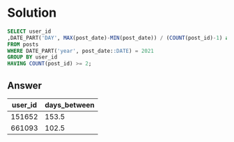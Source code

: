 # Solution
```sql
SELECT user_id 
,DATE_PART('DAY', MAX(post_date)-MIN(post_date)) / (COUNT(post_id)-1) as days_between
FROM posts
WHERE DATE_PART('year', post_date::DATE) = 2021
GROUP BY user_id
HAVING COUNT(post_id) >= 2;
```
## Answer
|user_id|	days_between|
|----|-----|
|151652|	153.5|
|661093	|102.5|
